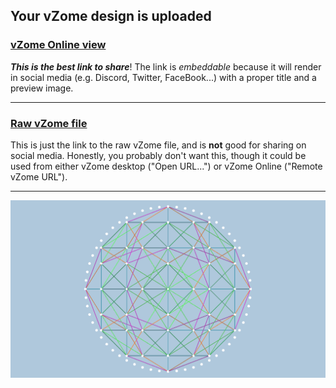## Your vZome design is uploaded

### [vZome Online view][embed]

***This is the best link to share***!  The link is *embeddable* because it will render in social media (e.g. Discord, Twitter, FaceBook...) with a proper title and a preview image.

---

### [Raw vZome file][raw]

This is just the link to the raw vZome file, and is **not** good for
sharing on social media.
Honestly, you probably don't want this, though it could be used from either
vZome desktop ("Open URL...") or vZome Online ("Remote vZome URL").

---

![Image](<600cell-vanOss-D4-ghost-symmetry-in-60-gon.png>)


[embed]: <https://vzome.com/app/embed.py?url=https://raw.githubusercontent.com/david-hall/vzome-sharing/main/2021/08/15/05-56-34-600cell-vanOss-D4-ghost-symmetry-in-60-gon/600cell-vanOss-D4-ghost-symmetry-in-60-gon.vZome>
[raw]: <https://raw.githubusercontent.com/david-hall/vzome-sharing/main/2021/08/15/05-56-34-600cell-vanOss-D4-ghost-symmetry-in-60-gon/600cell-vanOss-D4-ghost-symmetry-in-60-gon.vZome>
